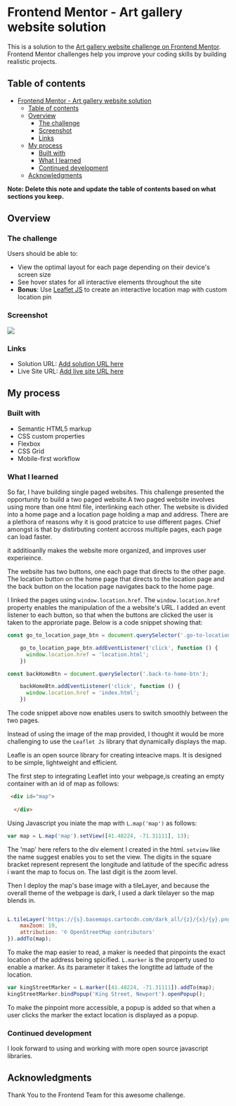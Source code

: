 # Frontend Mentor - Art gallery website solution

This is a solution to the [Art gallery website challenge on Frontend Mentor](https://www.frontendmentor.io/challenges/art-gallery-website-yVdrZlxyA). Frontend Mentor challenges help you improve your coding skills by building realistic projects. 

## Table of contents

- [Frontend Mentor - Art gallery website solution](#frontend-mentor---art-gallery-website-solution)
  - [Table of contents](#table-of-contents)
  - [Overview](#overview)
    - [The challenge](#the-challenge)
    - [Screenshot](#screenshot)
    - [Links](#links)
  - [My process](#my-process)
    - [Built with](#built-with)
    - [What I learned](#what-i-learned)
    - [Continued development](#continued-development)
  - [Acknowledgments](#acknowledgments)

**Note: Delete this note and update the table of contents based on what sections you keep.**

## Overview

### The challenge

Users should be able to:

- View the optimal layout for each page depending on their device's screen size
- See hover states for all interactive elements throughout the site
- **Bonus**: Use [Leaflet JS](https://leafletjs.com/) to create an interactive location map with custom location pin

### Screenshot

![](./screenshot.jpg)


### Links

- Solution URL: [Add solution URL here](https://your-solution-url.com)
- Live Site URL: [Add live site URL here](https://your-live-site-url.com)

## My process

### Built with

- Semantic HTML5 markup
- CSS custom properties
- Flexbox
- CSS Grid
- Mobile-first workflow


### What I learned

So far, I have building single paged websites. This challenge presented the opportunity to build a two paged website.A two paged website involves using more than one html file, interlinking each other. The website is divided into a home page and a location page holding a map and address. There are a plethora of reasons why it is good pratcice to use different pages. Chief amongst is that by distirbuting content accross multiple pages, each page can load faster.

it additioanlly makes the website more organized, and improves user experieince. 

The website has two buttons, one each page that directs to the other page. The location button on the home page that directs to the location page and the back button on the location page navigates back to the home page.

I linked the pages using `window.location.href`. The `window.location.href` property enables the manipulation of the a website's URL. I added an event listener to each button, so that when the buttons are clicked the user is taken to the approriate page. Below is a code snippet showing that:

````js 
const go_to_location_page_btn = document.querySelector('.go-to-location-page-btn');

    go_to_location_page_btn.addEventListener('click', function () {
      window.location.href = 'location.html';
    })

const backHomeBtn = document.querySelector('.back-to-home-btn');

    backHomeBtn.addEventListener('click', function () {
      window.location.href = 'index.html';
    })
````

The code snippet above now enables users to switch smoothly between the two pages.

Instead of using the image of the map provided,  I thought it would be more challenging to use the `Leaflet Js` library that dynamically displays the map. 



Leafle is an open source library for creating inteacive maps. It is designed to be simple, lightweight and efficient. 

The first step to integrating Leaflet into your webpage,is creating an empty container with an id of map as follows:

````html
 <div id="map">
      
  </div>
````
Using Javascript you iniate the map with `L.map('map')`  as follows: 

```` js
var map = L.map('map').setView([41.48224, -71.31111], 13);

````
The 'map' here refers to the div element I created in the html.  `setview` like the name suggest enables you to set the view. The digits in the square bracket represent represent the longitude and latitude of the specific adress i want the map to focus on. The last digit is the zoom level. 

Then I deploy the map's base image with a tileLayer, and because the overall theme of the webpage is dark, I used a dark tilelayer so the map blends in. 

````js

L.tileLayer('https://{s}.basemaps.cartocdn.com/dark_all/{z}/{x}/{y}.png', {
    maxZoom: 19,
    attribution: '© OpenStreetMap contributors'
}).addTo(map);

````
To make the map easier to read, a maker is needed that pinpoints the exact location of the address being spicified. `L.marker` is the property used to enable a marker. As its parameter it takes the longtitte ad lattude of the location. 

````js
var kingStreetMarker = L.marker([41.48224, -71.31111]).addTo(map);
kingStreetMarker.bindPopup('King Street, Newport').openPopup();
````
To make the pinpoint more accessible, a popup is added so that when a user clicks the marker the extact location is displayed as a popup.


### Continued development

I look forward to using and working with more open source javascript libraries.



## Acknowledgments

Thank You to the Frontend Team for this awesome challenge.
